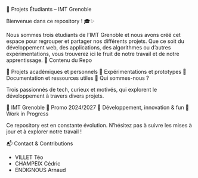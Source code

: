 🚀 Projets Étudiants – IMT Grenoble

Bienvenue dans ce repository ! 🎓✨

Nous sommes trois étudiants de l’IMT Grenoble et nous avons créé cet espace pour regrouper et partager nos différents projets. Que ce soit du développement web, des applications, des algorithmes ou d’autres expérimentations, vous trouverez ici le fruit de notre travail et de notre apprentissage.
📂 Contenu du Repo

📌 Projets académiques et personnels
📌 Expérimentations et prototypes
📌 Documentation et ressources utiles
👥 Qui sommes-nous ?

Trois passionnés de tech, curieux et motivés, qui explorent le développement à travers divers projets.

🔹 IMT Grenoble
🔹 Promo 2024/2027
🔹 Développement, innovation & fun
🚧 Work in Progress

Ce repository est en constante évolution. N’hésitez pas à suivre les mises à jour et à explorer notre travail !

📬 Contact & Contributions
- VILLET Téo 
- CHAMPEIX Cédric
- ENDIGNOUS Arnaud
